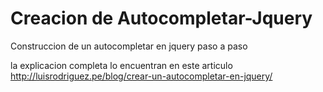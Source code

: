 Creacion de Autocompletar-Jquery
====================

Construccion de un autocompletar en jquery paso a paso

la explicacion completa lo encuentran en este articulo
http://luisrodriguez.pe/blog/crear-un-autocompletar-en-jquery/



